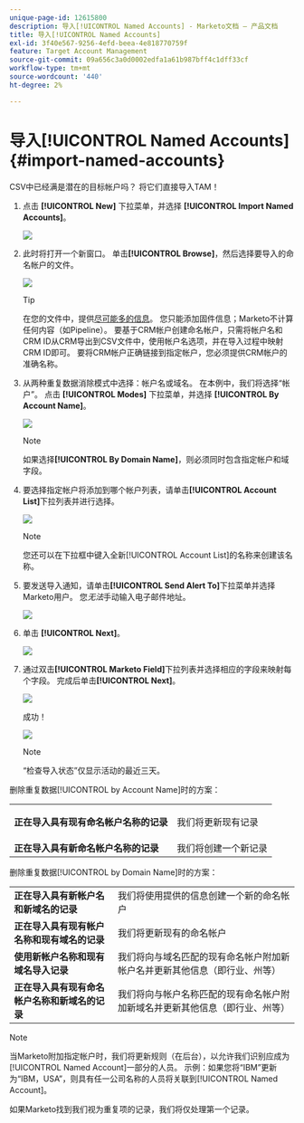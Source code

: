 ```yaml
---
unique-page-id: 12615800
description: 导入[!UICONTROL Named Accounts] - Marketo文档 — 产品文档
title: 导入[!UICONTROL Named Accounts]
exl-id: 3f40e567-9256-4efd-beea-4e818770759f
feature: Target Account Management
source-git-commit: 09a656c3a0d0002edfa1a61b987bff4c1dff33cf
workflow-type: tm+mt
source-wordcount: '440'
ht-degree: 2%

---
```


# 导入[!UICONTROL Named Accounts] {#import-named-accounts}

CSV中已经满是潜在的目标帐户吗？ 将它们直接导入TAM！

1. 点击 **[!UICONTROL New]** 下拉菜单，并选择 **[!UICONTROL Import Named Accounts]**。

   ![](assets/inaone.png)

1. 此时将打开一个新窗口。 单击&#x200B;**[!UICONTROL Browse]**，然后选择要导入的命名帐户的文件。

   ![](assets/inatwo.png)

   >[!TIP]
   >
   >在您的文件中，提供[尽可能多的信息](/help/marketo/product-docs/target-account-management/target/named-accounts/named-account-overview.md#named-account-attributes)。 您只能添加固件信息；Marketo不计算任何内容（如Pipeline）。 要基于CRM帐户创建命名帐户，只需将帐户名和CRM ID从CRM导出到CSV文件中，使用帐户名选项，并在导入过程中映射CRM ID即可。 要将CRM帐户正确链接到指定帐户，您必须提供CRM帐户的准确名称。

1. 从两种重复数据消除模式中选择：帐户名或域名。 在本例中，我们将选择“帐户”。 点击 **[!UICONTROL Modes]** 下拉菜单，并选择 **[!UICONTROL By Account Name]**。

   ![](assets/inathree.png)

   >[!NOTE]
   >
   >如果选择&#x200B;**[!UICONTROL By Domain Name]**，则必须同时包含指定帐户和域字段。

1. 要选择指定帐户将添加到哪个帐户列表，请单击&#x200B;**[!UICONTROL Account List]**&#x200B;下拉列表并进行选择。

   ![](assets/inafour.png)

   >[!NOTE]
   >
   >您还可以在下拉框中键入全新[!UICONTROL Account List]的名称来创建该名称。

1. 要发送导入通知，请单击&#x200B;**[!UICONTROL Send Alert To]**&#x200B;下拉菜单并选择Marketo用户。 您&#x200B;_无法_&#x200B;手动输入电子邮件地址。

   ![](assets/inafive-2.png)

1. 单击 **[!UICONTROL Next]**。

   ![](assets/inasix-2.png)

1. 通过双击&#x200B;**[!UICONTROL Marketo Field]**&#x200B;下拉列表并选择相应的字段来映射每个字段。 完成后单击&#x200B;**[!UICONTROL Next]**。

   ![](assets/inaseven.png)

   成功！

   ![](assets/inanine.png)

   >[!NOTE]
   >
   >“检查导入状态”仅显示活动的最近三天。

删除重复数据[!UICONTROL by Account Name]时的方案：

<table>
 <tbody>
  <tr>
   <td><strong>正在导入具有现有<span class="uicontrol">命名帐户</span>名称的记录</strong></td>
   <td><p>我们将更新现有记录</p></td>
  </tr>
  <tr>
   <td><strong>正在导入具有新<span class="uicontrol">命名帐户</span>名称的记录</strong></td>
   <td>我们将创建一个新记录</td>
  </tr>
 </tbody>
</table>

删除重复数据[!UICONTROL by Domain Name]时的方案：

<table>
 <tbody>
  <tr>
   <td><strong>正在导入具有新帐户名和新域名的记录</strong></td>
   <td>我们将使用提供的信息创建一个新的<span class="uicontrol">命名帐户</span></td>
  </tr>
  <tr>
   <td><strong>正在导入具有现有帐户名称和现有域名的记录</strong></td>
   <td>我们将更新现有的<span class="uicontrol">命名帐户</span></td>
  </tr>
   <tr>
   <td><strong>使用新帐户名称和现有域名导入记录</strong></td>
   <td>我们将向与域名匹配的现有<span class="uicontrol">命名帐户</span>附加新帐户名并更新其他信息（即行业、州等）</td>
  </tr>
  <tr>
   <td><strong>正在导入具有现有<span class="uicontrol">命名帐户</span>名称和新域名的记录</strong></td>
   <td>我们将向与帐户名称匹配的现有<span class="uicontrol">命名帐户</span>附加新域名并更新其他信息（即行业、州等）</td>
  </tr>
 </tbody>
</table>

>[!NOTE]
>
>当Marketo附加指定帐户时，我们将更新规则（在后台），以允许我们识别应成为[!UICONTROL Named Account]一部分的人员。 示例：如果您将“IBM”更新为“IBM，USA”，则具有任一公司名称的人员将关联到[!UICONTROL Named Account]。

如果Marketo找到我们视为重复项的记录，我们将仅处理第一个记录。
